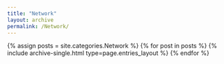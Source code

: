 ```yaml
---
title: "Network"
layout: archive
permalink: /Network/
---
```

{% assign posts = site.categories.Network %}
{% for post in posts %} {% include archive-single.html type=page.entries_layout %} {% endfor %}